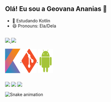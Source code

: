 ## Olá! Eu sou a Geovana Ananias 👋


- 🌱 Estudando Kotlin
- 😄 Pronouns: Ela/Dela

<div style="display: inline_block"><br>
     <a href="https://github.com/geovanaAnani">
     <img width="48%" src="https://github-readme-stats.vercel.app/api?username=geovanaAnani&show_icons=true&theme=codeSTACKr&include_all_commits=true&count_private=true"/>
     <img width="48%" src="https://github-readme-stats.vercel.app/api/top-langs/?username=geovanaAnani&layout=compact&langs_count=7&theme=codeSTACKr"/>
</div>
  
  <div style="display: inline_block"><br>
      <img align="center" alt="Geo-ktl" height="80" width="50" src= https://github.com/devicons/devicon/blob/master/icons/kotlin/kotlin-original.svg>
      <img align="center" alt="Geo-git" height="80" width="50" src= https://github.com/devicons/devicon/blob/master/icons/git/git-original.svg>
      <img align="center" alt="Geo-ad" height="80" width="50" src= https://github.com/devicons/devicon/blob/master/icons/android/android-plain.svg>
     </div>
  
  ##
  <div>
   <a href="https://www.instagram.com/gikazz/" target="_blank"><img src="https://img.shields.io/badge/-Instagram-%23E4405F?style=for-the-badge&logo=instagram&logoColor=white" target="_blank"></a>
  <a href = "mailto:geovana.ananias04@gmail.com"><img src="https://img.shields.io/badge/Gmail-D14836?style=for-the-badge&logo=gmail&logoColor=white" target="_blank"></a>
  <a href="https://www.linkedin.com/in/geovana-ananias-095a8b192/" target="_blank"><img src="https://img.shields.io/badge/-LinkedIn-%230077B5?style=for-the-badge&logo=linkedin&logoColor=white" target="_blank"></a> 
    
  ![Snake animation](https://github.com/geovanaAnani/geovanaAnani/blob/output/github-contribution-grid-snake.svg)
    
</div>
